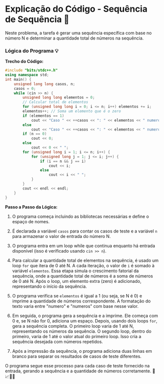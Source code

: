 # Explicação do Código - Sequência de Sequência 🧮

Neste problema, a tarefa é gerar uma sequência específica com base no número N e determinar a quantidade total de números na sequência.

### Lógica do Programa 💡

**Trecho do Código:**
```cpp
#include "bits/stdc++.h"
using namespace std;
int main() {
    unsigned long long casos, n;
    casos = 0;
    while (cin >> n) {
        unsigned long long elementos = 0;
        // Calcular total de elementos
        for (unsigned long long i = 0; i <= n; i++) elementos += i;
        elementos++; // Soma um elemento que é o zero
        if (elementos == 1)
            cout << "Caso " << ++casos << ": " << elementos << " numero" << endl;
        else
            cout << "Caso " << ++casos << ": " << elementos << " numeros" << endl;
        if (n == 0)
            cout << 0;
        else
            cout << 0 << " ";
        for (unsigned long i = 1; i <= n; i++) {
            for (unsigned long j = 1; j <= i; j++) {
                if (i == n && j == i)
                    cout << i;
                else
                    cout << i << " ";
            }
        }
        cout << endl << endl;
    }
}
```

**Passo a Passo da Lógica:**

1. O programa começa incluindo as bibliotecas necessárias e define o espaço de nomes.

2. É declarada a variável `casos` para contar os casos de teste e a variável `n` para armazenar o valor de entrada do número N.

3. O programa entra em um loop while que continua enquanto há entrada disponível (isso é verificado usando `cin >> n`).

4. Para calcular a quantidade total de elementos na sequência, é usado um loop `for` que itera de 0 até N. A cada iteração, o valor de `i` é somado à variável `elementos`. Essa etapa simula o crescimento fatorial da sequência, onde a quantidade total de números é a soma de números de 0 até N. Após o loop, um elemento extra (zero) é adicionado, representando o início da sequência.

5. O programa verifica se `elementos` é igual a 1 (ou seja, se N é 0) e imprime a quantidade de números correspondente. A formatação do texto varia entre "numero" e "numeros" com base nesse valor.

6. Em seguida, o programa gera a sequência e a imprime. Ele começa com 0 e, se N não for 0, adiciona um espaço. Depois, usando dois loops `for`, gera a sequência completa. O primeiro loop varia de 1 até N, representando os números da sequência. O segundo loop, dentro do primeiro, varia de 1 até o valor atual do primeiro loop. Isso cria a sequência desejada com números repetidos.

7. Após a impressão da sequência, o programa adiciona duas linhas em branco para separar os resultados de casos de teste diferentes.

O programa segue esse processo para cada caso de teste fornecido na entrada, gerando a sequência e a quantidade de números corretamente. 🧮📈🇧🇷